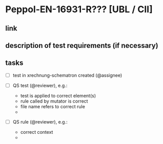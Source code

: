# Peppol-EN-16931-R??? [UBL / CII]

## link

## description of test requirements (if necessary)

## tasks

- [ ] test in xrechnung-schematron created (@assignee)

- [ ] QS test (@reviewer), e.g.:
  - test is applied to correct element(s)
  - rule called by mutator is correct
  - file name refers to correct rule
  - 
  
- [ ] QS rule (@reviewer), e.g.:
  - correct context
  - 

